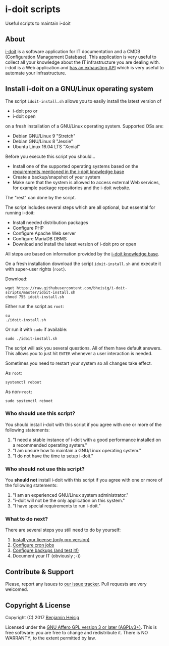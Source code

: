 #   i-doit scripts

Useful scripts to maintain i-doit


##  About

[i-doit](https://i-doit.com) is a software application for IT documentation and a CMDB (Configuration Management Database). This application is very useful to collect all your knowledge about the IT infrastructure you are dealing with. i-doit is a Web application and [has an exhausting API](https://kb.i-doit.com/pages/viewpage.action?pageId=37355644) which is very useful to automate your infrastructure.


##  Install i-doit on a GNU/Linux operating system

The script `idoit-install.sh` allows you to easily install the latest version of

*   i-doit pro or
*   i-doit open

on a fresh installation of a GNU/Linux operating system. Supported OSs are:

*   Debian GNU/Linux 9 "Stretch"
*   Debian GNU/Linux 8 "Jessie"
*   Ubuntu Linux 16.04 LTS "Xenial"

Before you execute this script you should…

*   Install one of the supported operating systems based on the [requirements mentioned in the i-doit knowledge base](https://kb.i-doit.com/display/en/System+Requirements)
*   Create a backup/snapshot of your system
*   Make sure that the system is allowed to access external Web services, for example package repositories and the i-doit website.

The "rest" can done by the script.

The script includes several steps which are all optional, but essential for running i-doit:

*   Install needed distribution packages
*   Configure PHP
*   Configure Apache Web server
*   Configure MariaDB DBMS
*   Download and install the latest version of i-doit pro or open

All steps are based on information provided by the [i-doit knowledge base](https://kb.i-doit.com/display/en/).

On a fresh installation download the script `idoit-install.sh` and execute it with super-user rights (`root`).

Download:

~~~ {.bash}
wget https://raw.githubusercontent.com/bheisig/i-doit-scripts/master/idoit-install.sh
chmod 755 idoit-install.sh
~~~

Either run the script as `root`:

~~~ {.bash}
su
./idoit-install.sh
~~~

Or run it with `sudo` if available:

~~~ {.bash}
sudo ./idoit-install.sh
~~~

The script will ask you several questions. All of them have default answers. This allows you to just hit `ENTER` whenever a user interaction is needed.

Sometimes you need to restart your system so all changes take effect.

As `root`:

~~~ {.bash}
systemctl reboot
~~~

As non-`root`:

~~~ {.bash}
sudo systemctl reboot
~~~


### Who should use this script?

You should install i-doit with this script if you agree with one or more of the following statements:

1)  "I need a stable instance of i-doit with a good performance installed on a recommended operating system."
2)  "I am unsure how to maintain a GNU/Linux operating system."
3)  "I do not have the time to setup i-doit."


### Who should not use this script?

You **should not** install i-doit with this script if you agree with one or more of the following statements:

1) "I am an experienced GNU/Linux system administrator."
2) "i-doit will not be the only application on this system."
3) "I have special requirements to run i-doit."


### What to do next?

There are several steps you still need to do by yourself:

1)  [Install your license (only pro version)](https://kb.i-doit.com/display/en/Install+License)
2)  [Configure cron jobs](https://kb.i-doit.com/pages/viewpage.action?pageId=37355566)
3)  [Configure backups (and test it!)](https://kb.i-doit.com/display/en/Backup+and+Recovery)
4)  Document your IT (obviously ;-))


##  Contribute & Support

Please, report any issues to [our issue tracker](https://github.com/bheisig/i-doit-scripts/issues). Pull requests are very welcomed.


##  Copyright & License

Copyright (C) 2017 [Benjamin Heisig](https://benjamin.heisig.name/)

Licensed under the [GNU Affero GPL version 3 or later (AGPLv3+)](https://gnu.org/licenses/agpl.html). This is free software: you are free to change and redistribute it. There is NO WARRANTY, to the extent permitted by law.
